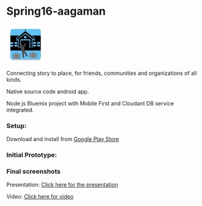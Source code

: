 # Spring16-aagaman

![](https://github.com/NCSUMobiles/Spring16-aagaman/blob/master/thumbnail.jpg)


Connecting story to place, for friends, communities and organizations of all kinds.

Native source code android app.

Node js Bluemix project with Mobile
First and Cloudant DB service integrated.

### Setup:

Download and install from
[Google Play Store](https://play.google.com/store/apps/details?id=gopackdev.arrivalpack&hl=en)

### Initial Prototype:
[](https://github.com/NCSUMobiles/Spring16-aagaman/blob/master/BluemixBackend/zimgs/ini/1.png)
[](https://github.com/NCSUMobiles/Spring16-aagaman/blob/master/BluemixBackend/zimgs/ini/2.png)
[](https://github.com/NCSUMobiles/Spring16-aagaman/blob/master/BluemixBackend/zimgs/ini/3.png)
[](https://github.com/NCSUMobiles/Spring16-aagaman/blob/master/BluemixBackend/zimgs/ini/4.png)
[](https://github.com/NCSUMobiles/Spring16-aagaman/blob/master/BluemixBackend/zimgs/ini/5.png)
[](https://github.com/NCSUMobiles/Spring16-aagaman/blob/master/BluemixBackend/zimgs/ini/6.png)
[](https://github.com/NCSUMobiles/Spring16-aagaman/blob/master/BluemixBackend/zimgs/ini/7.png)

### Final screenshots
[](https://github.com/NCSUMobiles/Spring16-aagaman/blob/master/BluemixBackend/zimgs/final/1.png)
[](https://github.com/NCSUMobiles/Spring16-aagaman/blob/master/BluemixBackend/zimgs/final/2.png)
[](https://github.com/NCSUMobiles/Spring16-aagaman/blob/master/BluemixBackend/zimgs/final/3.png)
[](https://github.com/NCSUMobiles/Spring16-aagaman/blob/master/BluemixBackend/zimgs/final/4.png)
[](https://github.com/NCSUMobiles/Spring16-aagaman/blob/master/BluemixBackend/zimgs/final/5.png)
[](https://github.com/NCSUMobiles/Spring16-aagaman/blob/master/BluemixBackend/zimgs/final/6.png)
[](https://github.com/NCSUMobiles/Spring16-aagaman/blob/master/BluemixBackend/zimgs/final/7.png)
[](https://github.com/NCSUMobiles/Spring16-aagaman/blob/master/BluemixBackend/zimgs/final/8.png)

Presentation:
[Click here for the presentation](https://docs.google.com/presentation/d/1hvgHjs2hUG8io9vA1gdW3qyA0SEOCmlT7IYAbH_sPGU/edit?usp=sharing)

Video:
[Click here for video](https://www.youtube.com/watch?v=g4VLAK71-a8)
